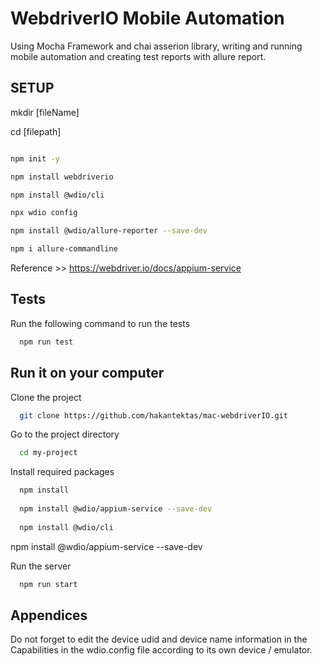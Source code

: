 
# WebdriverIO Mobile Automation

Using Mocha Framework and chai asserion library, writing and running mobile automation and creating test reports with allure report.

## SETUP

mkdir [fileName]

cd [filepath]                                                                    
```bash

npm init -y   

npm install webdriverio  

npm install @wdio/cli          

npx wdio config   

npm install @wdio/allure-reporter --save-dev                                           

npm i allure-commandline   
```

Reference >> https://webdriver.io/docs/appium-service 

## Tests


Run the following command to run the tests

```bash
  npm run test
```

  
## Run it on your computer

Clone the project

```bash
  git clone https://github.com/hakantektas/mac-webdriverIO.git
```

Go to the project directory

```bash
  cd my-project
```

Install required packages

```bash
  npm install
  
  npm install @wdio/appium-service --save-dev
  
  npm install @wdio/cli
```

npm install @wdio/appium-service --save-dev

Run the server

```bash
  npm run start
```

  
## Appendices

Do not forget to edit the device udid and device name information in the Capabilities in the wdio.config file according to its own device / emulator.
